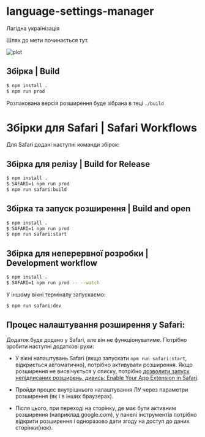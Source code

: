 # language-settings-manager
Лагідна українізація

Шлях до мети починається тут.

![plot](./banner.jpeg)


## Збірка | Build

```sh
$ npm install .
$ npm run prod
```

Розпакована версія розширення буде зібрана в теці `./build`


# Збірки для Safari | Safari Workflows

Для Safari додані наступні команди збірок:

## Збірка для релізу | Build for Release

```sh
$ npm install .
$ SAFARI=1 npm run prod
$ npm run safari:build
```

## Збірка та запуск розширення | Build and open

```sh
$ npm install .
$ SAFARI=1 npm run prod
$ npm run safari:start
```

## Збірка для неперервної розробки | Development workflow


```sh
$ npm install .
$ SAFARI=1 npm run prod -- --watch
```

У іншому вікні терміналу запускаємо:

```sh
$ npm run safari:dev
```


## Процес налаштування розширення у Safari:

Додаток буде додано у Safari, але він не функціонуватиме. Потрібно зробити наступні додаткові рухи:

- У вікні налаштувань Safari (якщо запускати `npm run safari:start`, відкриється автоматично), потрібно активувати розширення. Якщо розширення не висвічується у списку, потрібно [дозволити запуск непідписаних розширень, дивись: Enable Your App Extension in Safari](https://developer.apple.com/documentation/safariservices/safari_app_extensions/building_a_safari_app_extension).

- Пройди процес внутрішнього налаштування ЛУ через параметри розширення (як і в інших браузерах). 

- Після цього, при переході на сторінку, де має бути активним розширення (наприклад google.com), у панелі інструментів потрібно відкрити розширення і одноразово дати згоду на доступ до даних сторінки(нок).
